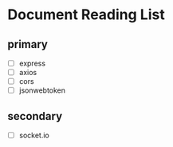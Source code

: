 # Document Reading List

## primary

- [ ] express
- [ ] axios
- [ ] cors
- [ ] jsonwebtoken

## secondary

- [ ] socket.io
